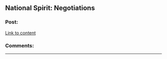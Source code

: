## National Spirit: Negotiations

### Post:

[Link to content](https://forums.sufficientvelocity.com/posts/6654879/)

### Comments:

---

